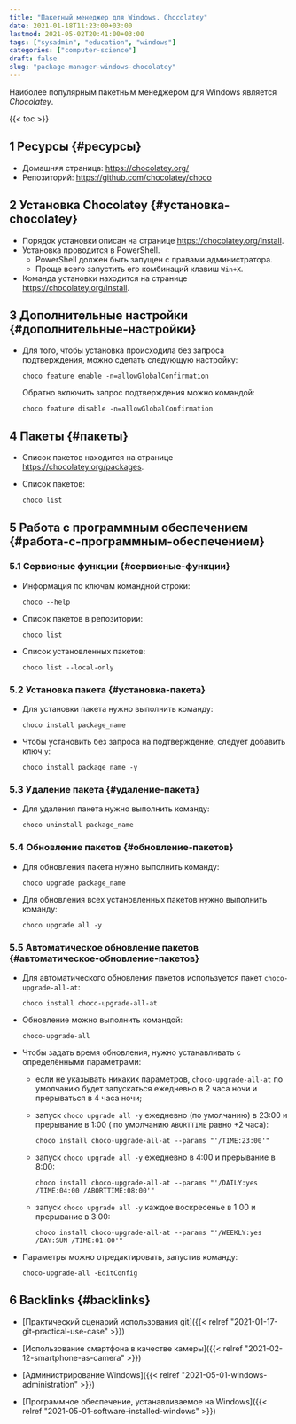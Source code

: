 ```yaml
---
title: "Пакетный менеджер для Windows. Chocolatey"
date: 2021-01-18T11:23:00+03:00
lastmod: 2021-05-02T20:41:00+03:00
tags: ["sysadmin", "education", "windows"]
categories: ["computer-science"]
draft: false
slug: "package-manager-windows-chocolatey"
---
```


Наиболее популярным пакетным менеджером для Windows является _Chocolatey_.

<!--more-->

{{< toc >}}


## <span class="section-num">1</span> Ресурсы {#ресурсы}

-   Домашняя страница: <https://chocolatey.org/>
-   Репозиторий: <https://github.com/chocolatey/choco>


## <span class="section-num">2</span> Установка Chocolatey {#установка-chocolatey}

-   Порядок установки описан на странице <https://chocolatey.org/install>.
-   Установка проводится в PowerShell.
    -   PowerShell должен быть запущен с правами администратора.
    -   Проще всего запустить его комбинаций клавиш `Win+X`.
-   Команда установки находится на странице <https://chocolatey.org/install>.


## <span class="section-num">3</span> Дополнительные настройки {#дополнительные-настройки}

-   Для того, чтобы установка происходила без запроса подтверждения, можно сделать следующую настройку:

    ```shell
    choco feature enable -n=allowGlobalConfirmation
    ```

    Обратно включить запрос подтверждения можно командой:

    ```shell
    choco feature disable -n=allowGlobalConfirmation
    ```


## <span class="section-num">4</span> Пакеты {#пакеты}

-   Список пакетов находится на странице <https://chocolatey.org/packages>.
-   Список пакетов:

    ```shell
    choco list
    ```


## <span class="section-num">5</span> Работа с программным обеспечением {#работа-с-программным-обеспечением}


### <span class="section-num">5.1</span> Сервисные функции {#сервисные-функции}

-   Информация по ключам командной строки:

    ```shell
    choco --help
    ```
-   Список пакетов в репозитории:

    ```shell
    choco list
    ```
-   Список установленных пакетов:

    ```shell
    choco list --local-only
    ```


### <span class="section-num">5.2</span> Установка пакета {#установка-пакета}

-   Для установки пакета нужно выполнить команду:

    ```shell
    choco install package_name
    ```
-   Чтобы установить без запроса на подтверждение, следует добавить ключ `y`:

    ```shell
    choco install package_name -y
    ```


### <span class="section-num">5.3</span> Удаление пакета {#удаление-пакета}

-   Для удаления пакета нужно выполнить команду:

    ```shell
    choco uninstall package_name
    ```


### <span class="section-num">5.4</span> Обновление пакетов {#обновление-пакетов}

-   Для обновления пакета нужно выполнить команду:

    ```shell
    choco upgrade package_name
    ```
-   Для обновления всех установленных пакетов нужно выполнить команду:

    ```shell
    choco upgrade all -y
    ```


### <span class="section-num">5.5</span> Автоматическое обновление пакетов {#автоматическое-обновление-пакетов}

-   Для автоматического обновления пакетов используется пакет `choco-upgrade-all-at`:

    ```shell
    choco install choco-upgrade-all-at
    ```
-   Обновление можно выполнить командой:

    ```shell
    choco-upgrade-all
    ```
-   Чтобы задать время обновления, нужно устанавливать с определёнными параметрами:
    -   если не указывать никаких параметров, `choco-upgrade-all-at` по умолчанию будет запускаться ежедневно в 2 часа ночи и прерываться в 4 часа ночи;
    -   запуск `choco upgrade all -y` ежедневно (по умолчанию) в 23:00 и прерывание в 1:00 ( по умолчанию `ABORTTIME` равно +2 часа):

        ```shell
        choco install choco-upgrade-all-at --params "'/TIME:23:00'"
        ```
    -   запуск `choco upgrade all -y` ежедневно в 4:00 и прерывание в 8:00:

        ```shell
        choco install choco-upgrade-all-at --params "'/DAILY:yes /TIME:04:00 /ABORTTIME:08:00'"
        ```
    -   запуск `choco upgrade all -y` каждое воскресенье в 1:00 и прерывание в 3:00:

        ```shell
        choco install choco-upgrade-all-at --params "'/WEEKLY:yes /DAY:SUN /TIME:01:00'"
        ```
-   Параметры можно отредактировать, запустив команду:

    ```shell
    choco-upgrade-all -EditConfig
    ```


## <span class="section-num">6</span> Backlinks {#backlinks}

-   [Практический сценарий использования git]({{< relref "2021-01-17-git-practical-use-case" >}})

<!--listend-->

-   [Использование смартфона в качестве камеры]({{< relref "2021-02-12-smartphone-as-camera" >}})

<!--listend-->

-   [Администрирование Windows]({{< relref "2021-05-01-windows-administration" >}})

<!--listend-->

-   [Программное обеспечение, устанавливаемое на Windows]({{< relref "2021-05-01-software-installed-windows" >}})

